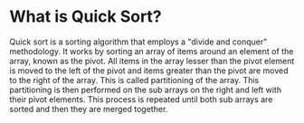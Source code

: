# What is Quick Sort?

Quick sort is a sorting algorithm that employs a "divide and conquer" methodology. It works by sorting an array of items around an element of the array, known as the pivot.
All items in the array lesser than the pivot element is moved to the left of the pivot and items greater than the pivot are moved to the right of the array. This is called partitioning of the array.
This partitioning is then performed on the sub arrays on the right and left with their pivot elements.
This process is repeated until both sub arrays are sorted and then they are merged together.